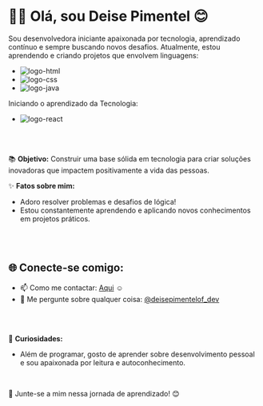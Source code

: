 
# 👩‍💻 Olá, sou Deise Pimentel :blush:

Sou desenvolvedora iniciante apaixonada por tecnologia, aprendizado contínuo e sempre buscando novos desafios. 
Atualmente, estou aprendendo e criando projetos que envolvem linguagens:
- <img src="https://img.shields.io/badge/HTML5-E34F26?style=for-the-badge&logo=html5&logoColor=white" alt="logo-html" />
- <img src="https://img.shields.io/badge/CSS3-1572B6?style=for-the-badge&logo=css3&logoColor=white" alt="logo-css" />
- <img src="https://img.shields.io/badge/JavaScript-323330?style=for-the-badge&logo=javascript&logoColor=F7DF1E" alt="logo-java"/>
Iniciando o aprendizado da Tecnologia:
- <img src="https://img.shields.io/badge/React_Native-20232A?style=for-the-badge&logo=react&logoColor=61DAFB" alt="logo-react"/>
<br>
<br>

📚 **Objetivo:** Construir uma base sólida em tecnologia para criar soluções inovadoras que impactem positivamente a vida das pessoas.
<br>

✨ **Fatos sobre mim:**
- Adoro resolver problemas e desafios de lógica!
- Estou constantemente aprendendo e aplicando novos conhecimentos em projetos práticos.
<br>
<br>

  ## 🌐 **Conecte-se comigo:**
  
- 📫 Como me contactar: [Aqui](www.linkedin.com/in/deise-pimentel) :relaxed:
- 💬 Me pergunte sobre qualquer coisa: [@deisepimentelof_dev](https://www.instagram.com/deisepimentelof_dev/)
<br>
<br>

🌱 **Curiosidades:**

- Além de programar, gosto de aprender sobre desenvolvimento pessoal e sou apaixonada por leitura e autoconhecimento.
<br>

  🚀 Junte-se a mim nessa jornada de aprendizado! 😊


<!--
**deise-pimentel/deise-pimentel** is a ✨ _special_ ✨ repository because its `README.md` (this file) appears on your GitHub profile.

Here are some ideas to get you started:

- 🔭 I’m currently working on ...
- 🌱 I’m currently learning ...
- 👯 I’m looking to collaborate on ...
- 🤔 I’m looking for help with ...
- 💬 Ask me about ...
- 📫 How to reach me: ...
- 😄 Pronouns: ...
- ⚡ Fun fact: ...
-->
